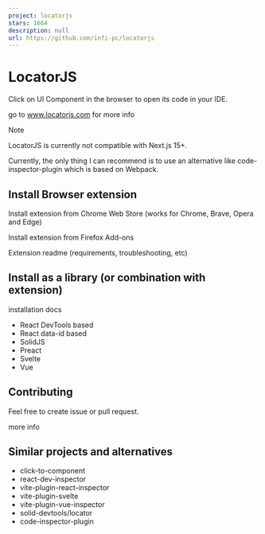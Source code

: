 ```yaml
---
project: locatorjs
stars: 1664
description: null
url: https://github.com/infi-pc/locatorjs
---
```


LocatorJS
=========

Click on UI Component in the browser to open its code in your IDE.

go to www.locatorjs.com for more info

Note

LocatorJS is currently not compatible with Next.js 15+.

Currently, the only thing I can recommend is to use an alternative like code-inspector-plugin which is based on Webpack.

Install Browser extension
-------------------------

Install extension from Chrome Web Store (works for Chrome, Brave, Opera and Edge)

Install extension from Firefox Add-ons

Extension readme (requirements, troubleshooting, etc)

Install as a library (or combination with extension)
----------------------------------------------------

installation docs

-   React DevTools based
-   React data-id based
-   SolidJS
-   Preact
-   Svelte
-   Vue

Contributing
------------

Feel free to create issue or pull request.

more info

Similar projects and alternatives
---------------------------------

-   click-to-component
-   react-dev-inspector
-   vite-plugin-react-inspector
-   vite-plugin-svelte
-   vite-plugin-vue-inspector
-   solid-devtools/locator
-   code-inspector-plugin
